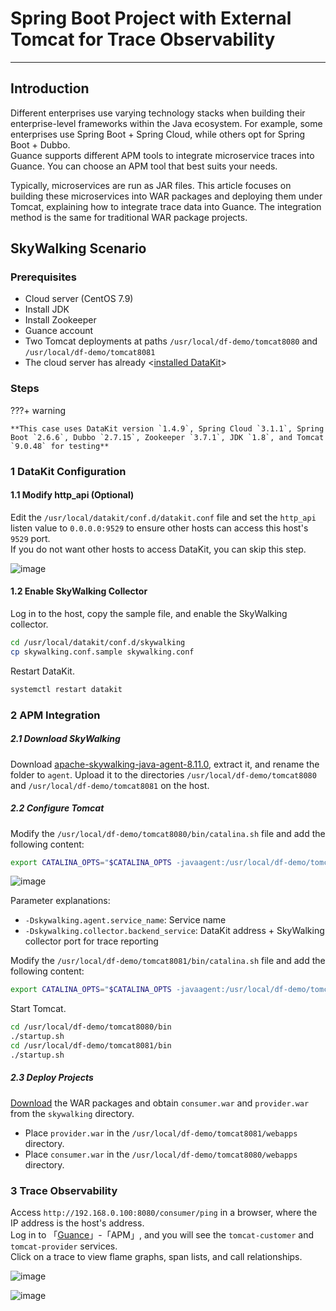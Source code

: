 # Spring Boot Project with External Tomcat for Trace Observability

---

## Introduction

Different enterprises use varying technology stacks when building their enterprise-level frameworks within the Java ecosystem. For example, some enterprises use Spring Boot + Spring Cloud, while others opt for Spring Boot + Dubbo.<br/>
Guance supports different APM tools to integrate microservice traces into Guance. You can choose an APM tool that best suits your needs.

Typically, microservices are run as JAR files. This article focuses on building these microservices into WAR packages and deploying them under Tomcat, explaining how to integrate trace data into Guance. The integration method is the same for traditional WAR package projects.

## SkyWalking Scenario

### Prerequisites

- Cloud server (CentOS 7.9)
- Install JDK
- Install Zookeeper
- Guance account
- Two Tomcat deployments at paths `/usr/local/df-demo/tomcat8080` and `/usr/local/df-demo/tomcat8081`
- The cloud server has already <[installed DataKit](../../datakit/datakit-install.md)>

### Steps

???+ warning

    **This case uses DataKit version `1.4.9`, Spring Cloud `3.1.1`, Spring Boot `2.6.6`, Dubbo `2.7.15`, Zookeeper `3.7.1`, JDK `1.8`, and Tomcat `9.0.48` for testing**

### 1 DataKit Configuration

#### 1.1 Modify http_api (Optional)

Edit the `/usr/local/datakit/conf.d/datakit.conf` file and set the `http_api` listen value to `0.0.0.0:9529` to ensure other hosts can access this host's `9529` port.<br/>
If you do not want other hosts to access DataKit, you can skip this step.

![image](../images/springboot-tomcat-1.png)

#### 1.2 Enable SkyWalking Collector

Log in to the host, copy the sample file, and enable the SkyWalking collector.

```bash
cd /usr/local/datakit/conf.d/skywalking
cp skywalking.conf.sample skywalking.conf
```

Restart DataKit.

```bash
systemctl restart datakit
```

### 2 APM Integration

##### 2.1 Download SkyWalking

Download [apache-skywalking-java-agent-8.11.0](https://www.apache.org/dyn/closer.cgi/skywalking/java-agent/8.11.0/apache-skywalking-java-agent-8.11.0.tgz), extract it, and rename the folder to `agent`. Upload it to the directories `/usr/local/df-demo/tomcat8080` and `/usr/local/df-demo/tomcat8081` on the host.

##### 2.2 Configure Tomcat

Modify the `/usr/local/df-demo/tomcat8080/bin/catalina.sh` file and add the following content:

```bash
export CATALINA_OPTS="$CATALINA_OPTS -javaagent:/usr/local/df-demo/tomcat8080/agent/skywalking-agent.jar -Dskywalking.agent.service_name=tomcat-customer -Dskywalking.collector.backend_service=localhost:11800"
```

![image](../images/springboot-tomcat-2.png)

Parameter explanations:

- `-Dskywalking.agent.service_name`: Service name
- `-Dskywalking.collector.backend_service`: DataKit address + SkyWalking collector port for trace reporting

Modify the `/usr/local/df-demo/tomcat8081/bin/catalina.sh` file and add the following content:

```bash
export CATALINA_OPTS="$CATALINA_OPTS -javaagent:/usr/local/df-demo/tomcat8081/agent/skywalking-agent.jar -Dskywalking.agent.service_name=tomcat-provider -Dskywalking.collector.backend_service=localhost:11800"
```

Start Tomcat.

```bash
cd /usr/local/df-demo/tomcat8080/bin
./startup.sh
cd /usr/local/df-demo/tomcat8081/bin
./startup.sh
```

##### 2.3 Deploy Projects

[Download](https://github.com/stevenliu2020/springboot-tomcat) the WAR packages and obtain `consumer.war` and `provider.war` from the `skywalking` directory.

- Place `provider.war` in the `/usr/local/df-demo/tomcat8081/webapps` directory.
- Place `consumer.war` in the `/usr/local/df-demo/tomcat8080/webapps` directory.

### 3 Trace Observability

Access `http://192.168.0.100:8080/consumer/ping` in a browser, where the IP address is the host's address.<br/>
Log in to 「[Guance](https://console.guance.com/)」-「APM」, and you will see the `tomcat-customer` and `tomcat-provider` services.<br/>
Click on a trace to view flame graphs, span lists, and call relationships.

![image](../images/springboot-tomcat-3.png)

![image](../images/springboot-tomcat-4.png)